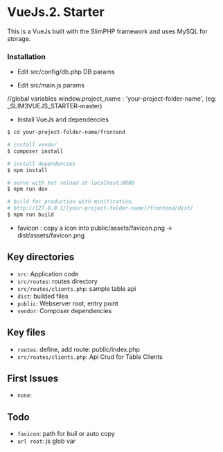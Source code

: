 # VueJs.2. Starter

This is a VueJs built with the SlimPHP framework and uses MySQL for storage.

### Installation

- Edit src/config/db.php DB params

- Edit src/main.js params

//global variables
window.project_name : 'your-project-folder-name', (eg: _SLIM3VUEJS_STARTER-master)

- Install VueJs and dependencies

```sh
$ cd your-project-folder-name/frontend

# install vendor
$ composer install

# install dependencies
$ npm install

# serve with hot reload at localhost:8080
$ npm run dev

# build for production with minification, 
# http://127.0.0.1/[your-project-folder-name]/frontend/dist/
$ npm run build
```
- favicon : copy a icon into public/assets/favicon.png -> dist/assets/favicon.png

## Key directories

* `src`: Application code
* `src/routes`: routes directory
* `src/routes/clients.php`: sample table api
* `dist`: builded files
* `public`: Webserver root, entry point
* `vendor`: Composer dependencies

## Key files

* `routes`: define, add route: public/index.php
* `src/routes/clients.php`: Api Crud for Table Clients

## First Issues

* `none`:

## Todo

* `favicon`: path for buil or auto copy
* `url root`: js glob var

<!-- ## Changelog

* `npm by`: npm install -g auto-changelog / https://github.com/todo -->



